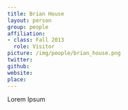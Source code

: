 ```yaml
---
title: Brian House
layout: person
group: people
affiliation:
- class: Fall 2013
  role: Visitor
picture: /img/people/brian_house.png
twitter:
github:
website:
place:
---
```

Lorem Ipsum